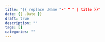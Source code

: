 ```yaml
---
title: "{{ replace .Name "-" " " | title }}"
date: {{ .Date }}
draft: true
description: ""
tags: []
categories: ""
---
```

